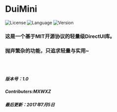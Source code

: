 # DuiMini
![License][1] ![Language][2] ![Version][3]
### 这是一个基于MIT开源协议的轻量级DirectUI库。
### 抛弃繁杂的功能，只追求轻量与实用~
<br><br>
##### 版本号：1.0
##### Contributers:MXWXZ
##### 最后更新：2017年7月5日

[1]: https://img.shields.io/badge/License-MIT-red.svg
[2]: https://img.shields.io/badge/Language-C%2B%2B-yellow.svg
[3]: https://img.shields.io/badge/Version-1.0-blue.svg
